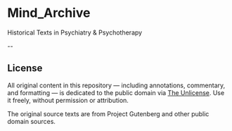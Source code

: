# Mind_Archive
Historical Texts in Psychiatry &amp; Psychotherapy

--

## License

All original content in this repository — including annotations, commentary, and formatting — is dedicated to the public domain via [The Unlicense](https://unlicense.org/). Use it freely, without permission or attribution.

The original source texts are from Project Gutenberg and other public domain sources.

